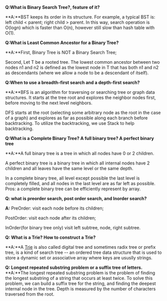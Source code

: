 **Q:What is Binary Search Tree?, feature of it?**

**A:**BST keeps its order in its structure. For example, a typical BST is: left child < parent; right child > parent. 
In this way, search operation is O(logn) which is faster than O(n), however still slow than hash table with O(1). 

**Q:What is Least Common Ancestor for a Binary Tree?**

**A:**First, Binary Tree is NOT a Binary Search Tree; 

Second, Let T be a rooted tree. The lowest common ancestor between two nodes n1 and n2 is defined as the lowest node in T that has both n1 and n2 as descendants (where we allow a node to be a descendant of itself).

**Q:When to use a breadth-first search and a depth-first search?**

**A:**BFS is an algorithm for traversing or searching tree or graph data structures.  It starts at the tree root and explores the neighbor nodes first, before moving to the next level neighbors.

DFS starts at the root (selecting some arbitrary node as the root in the case of a graph) and explores as far as possible along each branch before backtracking. To utilize the backtracking, we use Stack to help backtracking. 

**Q:What is a Complete Binary Tree? A full binary tree? A perfect binary tree**

**A:**A full binary tree is a tree in which all nodes have 0 or 2 children. 

A perfect binary tree is a binary tree in which all internal nodes have 2 children and all leaves have the same level or the same depth. 

In a complete binary tree, all level except possible the last level is completely filled, and all nodes in the last level are as far left as possible. Pros: a complete binary tree can be efficiently represent by array.

**Q: what is preorder search, post order search, and Inorder search?**

**A:** PreOrder: visit each node before its children; 

PostOrder: visit each node after its children;

InOrder(for binary tree only) visit left subtree, node, right subtree.   

**Q: What is a Trie? How to construct a Trie?**

**A:**A [Trie](https://en.wikipedia.org/wiki/Trie) is also called digital tree and sometimes radix tree or prefix tree, is a kind of search tree -- an ordered tree data structure that is used to store a  dynamic set or associative array where keys are ususlly strings.

**Q: Longest repeated substring problem or a suffix tree of letters.**  
**A:**The longest repeated substring problem is the problem of finding the longest substring of a string that occurs at least twice. To solve this problem, we can build a suffix tree for the string, and finding the deepest internal node in the tree. Depth is measured by the number of characters traversed from the root. 






